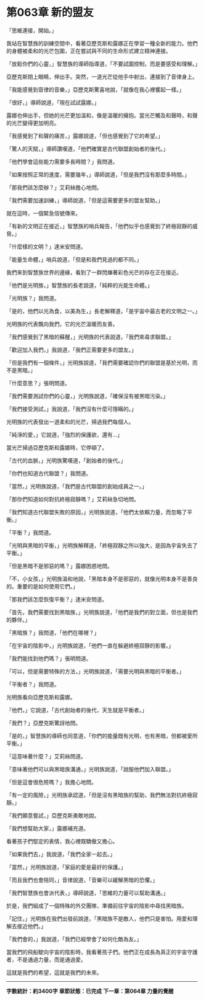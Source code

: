 # 第063章 新的盟友

「思維連接，開始。」

我站在智慧族的訓練空間中，看著亞歷克斯和露娜正在學習一種全新的能力。他們的身體被柔和的光芒包圍，正在嘗試與不同的生命形式建立精神連接。

「放鬆你們的心靈，」智慧族的導師指導道，「不要試圖控制，而是要感受和理解。」

亞歷克斯閉上眼睛，伸出手。突然，一道光芒從他手中射出，連接到了音律身上。

「我能感覺到音律的音樂，」亞歷克斯驚喜地說，「就像在我心裡響起一樣。」

「很好，」導師說道，「現在試試露娜。」

露娜也伸出手，但她的光芒更加溫和，像是溫暖的擁抱。當光芒觸及和聲時，和聲的光芒變得更加明亮。

「我感覺到了和聲的痛苦，」露娜說道，「但也感覺到了它的希望。」

「驚人的天賦，」導師讚嘆道，「他們確實是古代聯盟創始者的後代。」

「他們學會這些能力需要多長時間？」我問道。

「如果按照正常的進度，需要幾年，」導師說道，「但是我們沒有那麼多時間。」

「那我們該怎麼辦？」艾莉絲擔心地問。

「我們需要加速訓練，」導師說道，「但是這需要更多的盟友幫助。」

就在這時，一個緊急信號傳來。

「有新的文明正在接近，」智慧族的哨兵報告，「他們似乎也感覺到了終極寂靜的威脅。」

「什麼樣的文明？」達米安問道。

「能量生命體，」哨兵說道，「但是和我們見過的都不同。」

我們來到智慧族世界的邊緣，看到了一群閃爍著彩色光芒的存在正在接近。

「他們是光明族，」智慧族的長老說道，「純粹的光能生命體。」

「光明族？」我問道。

「是的，他們以光為食，以美為生，」長老解釋道，「是宇宙中最古老的文明之一。」

光明族的代表飄向我們，它的光芒溫暖而友善。

「我們感覺到了黑暗的蘇醒，」光明族的代表說道，「我們來尋求聯盟。」

「歡迎加入我們，」我說道，「我們正需要更多的盟友。」

「但是我們有一個條件，」光明族說道，「我們需要確認你們的聯盟是基於光明，而不是黑暗。」

「什麼意思？」張明問道。

「我們需要測試你們的心靈，」光明族說道，「確保沒有被黑暗污染。」

「我們接受測試，」我說道，「我們沒有什麼可隱瞞的。」

光明族的代表發出一道柔和的光芒，掃過我們每個人。

「純淨的愛，」它說道，「強烈的保護欲，還有...」

當光芒掃過亞歷克斯和露娜時，它停頓了。

「古代的血脈，」光明族驚嘆道，「創始者的後代。」

「你們也知道古代聯盟？」我問道。

「當然，」光明族說道，「我們是古代聯盟的創始成員之一。」

「那你們知道如何對抗終極寂靜嗎？」艾莉絲急切地問。

「我們知道古代聯盟失敗的原因，」光明族說道，「他們太依賴力量，而忽略了平衡。」

「平衡？」我問道。

「光明與黑暗的平衡，」光明族解釋道，「終極寂靜之所以強大，是因為宇宙失去了平衡。」

「但是黑暗不是邪惡的嗎？」露娜困惑地問。

「不，小女孩，」光明族溫和地說，「黑暗本身不是邪惡的，就像光明本身不是善良的。重要的是如何使用它們。」

「那我們該怎麼恢復平衡？」達米安問道。

「首先，我們需要找到黑暗族，」光明族說道，「他們是我們的對立面，但也是我們的夥伴。」

「黑暗族？」我問道，「他們在哪裡？」

「在宇宙的陰影中，」光明族說道，「他們一直在躲避終極寂靜的影響。」

「我們能找到他們嗎？」張明問道。

「可以，但是需要特殊的方法，」光明族說道，「需要光明與黑暗的平衡者。」

「平衡者？」我問道。

光明族看向亞歷克斯和露娜。

「他們，」它說道，「古代創始者的後代，天生就是平衡者。」

「我們？」亞歷克斯驚訝地問。

「是的，」智慧族的導師也同意道，「你們的能量既有光明，也有黑暗，但都被愛所平衡。」

「這意味著什麼？」艾莉絲問道。

「意味著他們可以與黑暗族溝通，」光明族說道，「說服他們加入聯盟。」

「但是這會很危險嗎？」我擔心地問。

「有一定的風險，」光明族承認道，「但是沒有黑暗族的幫助，我們無法對抗終極寂靜。」

「我們願意嘗試，」亞歷克斯勇敢地說。

「我們想幫助大家，」露娜補充道。

看著孩子們堅定的表情，我心裡既驕傲又擔心。

「如果我們去，」我說道，「我們全家一起去。」

「當然，」光明族說道，「家庭的愛是最好的保護。」

「而且我們也會陪同，」音律說道，「音樂可以緩解黑暗的恐懼。」

「我們智慧族也會派代表，」導師說道，「思維的力量可以幫助溝通。」

於是，我們組成了一個特殊的外交團隊，準備前往宇宙的陰影中尋找黑暗族。

「記住，」光明族在我們出發前說道，「黑暗族不是敵人，他們只是害怕。用愛和理解去接近他們。」

「我們會的，」我說道，「我們已經學會了如何化敵為友。」

當我們的飛船駛向宇宙的陰影時，我看著孩子們。他們正在成長為真正的宇宙守護者，不是通過力量，而是通過愛。

這就是我們的希望，這就是我們的未來。

---

**字數統計：約3400字**
**章節狀態：已完成**
**下一章：第064章 力量的覺醒**
